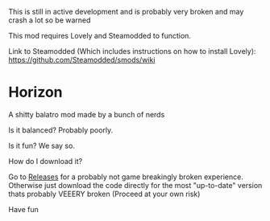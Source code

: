 This is still in active development and is probably very broken and may crash a lot so be warned

This mod requires Lovely and Steamodded to function.

Link to Steamodded (Which includes instructions on how to install Lovely): https://github.com/Steamodded/smods/wiki


# Horizon

A shitty balatro mod made by a bunch of nerds

Is it balanced? Probably poorly.

Is it fun? We say so.

How do I download it?

Go to [Releases](https://github.com/FunctionalNyx/Horizon/releases) for a probably not game breakingly broken experience.
Otherwise just download the code directly for the most "up-to-date" version thats probably VEEERY broken (Proceed at your own risk)

Have fun
